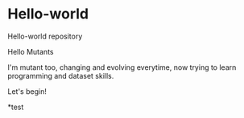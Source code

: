 # Hello-world
Hello-world repository

Hello Mutants

I'm mutant too, changing and evolving everytime, now trying to learn programming and dataset skills.

Let's begin!


*test
